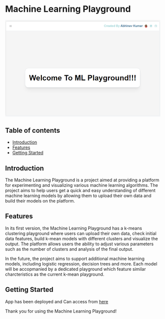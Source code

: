 # Machine Learning Playground
![Algorithm schema](assets/image/home.PNG)

## Table of contents
* [Introduction](#introduction)
* [Features](#features)
* [Getting Started](#getting-started)

## Introduction
The Machine Learning Playground is a project aimed at providing a platform for experimenting and visualizing various machine learning algorithms. The project aims to help users get a quick and easy understanding of different machine learning models by allowing them to upload their own data and build their models on the platform.

## Features
In its first version, the Machine Learning Playground has a k-means clustering playground where users can upload their own data, check initial data features, build k-mean models with different clusters and visualize the output. The platform allows users the ability to adjust various parameters such as the number of clusters and analysis of the final output.

In the future, the project aims to support additional machine learning models, including logistic regression, decision trees and more. Each model will be accopmanied by a dedicated playground which feature similar charcteristics as the current k-mean playground.

## Getting Started
App has been deployed and Can access from [here](https://ml-playground-ewzf.onrender.com/)


Thank you for using the Machine Learning Playground!
